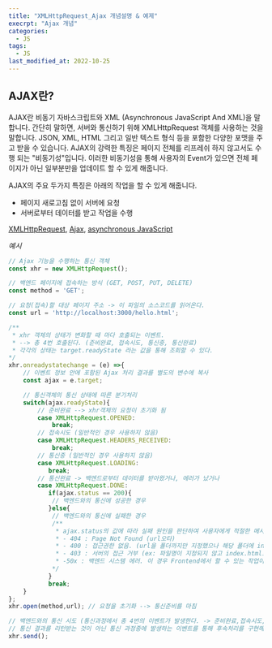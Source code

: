 ```yaml
---
title: "XMLHttpRequest_Ajax 개념설명 & 예제"
execrpt: "Ajax 개념"
categories:
  - JS
tags:
  - JS
last_modified_at: 2022-10-25
---
```

## AJAX란?

AJAX란 비동기 자바스크립트와 XML (Asynchronous JavaScript And XML)을 말합니다. 간단히 말하면, 서버와 통신하기 위해 XMLHttpRequest 객체를 사용하는 것을 말합니다.  JSON, XML, HTML 그리고 일반 텍스트 형식 등을 포함한 다양한 포맷을 주고 받을 수 있습니다. AJAX의 강력한 특징은 페이지 전체를 리프레쉬 하지 않고서도 수행 되는 "비동기성"입니다. 이러한 비동기성을 통해 사용자의 Event가 있으면 전체 페이지가 아닌 일부분만을 업데이트 할 수 있게 해줍니다.  

AJAX의 주요 두가지 특징은 아래의 작업을 할 수 있게 해줍니다.  

- 페이지 새로고침 없이 서버에 요청
- 서버로부터 데이터를 받고 작업을 수행
  
[XMLHttpRequest](https://developer.mozilla.org/ko/docs/Web/API/XMLHttpRequest), [Ajax](https://developer.mozilla.org/ko/docs/Web/Guide/AJAX/Getting_Started), [asynchronous JavaScript](https://developer.mozilla.org/ko/docs/Learn/JavaScript/Asynchronous/Introducing#%EC%9E%A5%EA%B8%B0_%EC%8B%A4%ED%96%89_%EB%8F%99%EA%B8%B0_%ED%95%A8%EC%88%98%EC%9D%98_%EB%AC%B8%EC%A0%9C%EC%A0%90)  
  
*예시*
```js
// Ajax 기능을 수행하는 통신 객체
const xhr = new XMLHttpRequest();

// 백엔드 페이지에 접속하는 방식 (GET, POST, PUT, DELETE)
const method = 'GET';

// 요청(접속)할 대상 페이지 주소 -> 이 파일의 소스코드를 읽어온다.
const url = 'http://localhost:3000/hello.html';

/**
 * xhr 객체의 상태가 변화할 때 마다 호출되는 이벤트.
 * --> 총 4번 호출된다. (준비완료, 접속시도, 통신중, 통신완료)
 * 각각의 상태는 target.readyState 라는 값을 통해 조회할 수 있다.
*/
xhr.onreadystatechange = (e) =>{
    // 이벤트 정보 안에 포함된 Ajax 처리 결과를 별도의 변수에 복사
    const ajax = e.target;

    // 통신객체의 통신 상태에 따른 분기처리
    switch(ajax.readyState){
        // 준비완료 --> xhr객체의 요청이 초기화 됨 
        case XMLHttpRequest.OPENED:
            break;
        // 접속시도 (일반적인 경우 사용하지 않음)
        case XMLHttpRequest.HEADERS_RECEIVED:
            break;
        // 통신중 (일반적인 경우 사용하지 않음)
        case XMLHttpRequest.LOADING:
           break;
        // 통신완료 -> 백엔드로부터 데이터를 받아왔거나, 에러가 났거나
        case XMLHttpRequest.DONE:
           if(ajax.status == 200){
            // 백엔드와의 통신에 성공한 경우
           }else{
            // 백엔드와의 통신에 실패한 경우
            /**
             * ajax.status의 값에 따라 실패 원인을 판단하여 사용자에게 적절한 메시지를 표시
             * - 404 : Page Not Found (url오타)
             * - 400 : 접근권한 없음. (url을 폴더까지만 지정했으나 해당 폴더에 index.html이 없는 경우)
             * - 403 : 서버의 접근 거부 (ex: 파일명이 지정되지 않고 index.html도 없는 경우)
             * -50x : 백엔드 시스템 에러. 이 경우 Frontend에서 할 수 있는 작업이 없다.
            */
           }
           break;
    }
};
xhr.open(method,url); // 요청을 초기화 --> 통신준비를 마침

// 백엔드와의 통신 시도 (통신과정에서 총 4번의 이벤트가 발생한다. -> 준비완료,접속시도,통신중,통신완료)
// 통신 결과를 리턴받는 것이 아닌 통신 과정중에 발생하는 이벤트를 통해 후속처리를 구현해야 한다.
xhr.send();
```
